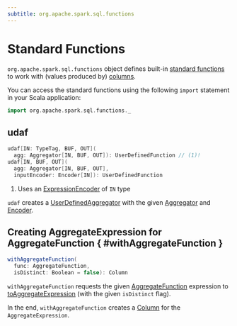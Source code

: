 ```yaml
---
subtitle: org.apache.spark.sql.functions
---
```


# Standard Functions

`org.apache.spark.sql.functions` object defines built-in [standard functions](#standard-functions) to work with (values produced by) [columns](../Column.md).

You can access the standard functions using the following `import` statement in your Scala application:

```scala
import org.apache.spark.sql.functions._
```

## udaf

```scala
udaf[IN: TypeTag, BUF, OUT](
  agg: Aggregator[IN, BUF, OUT]): UserDefinedFunction // (1)!
udaf[IN, BUF, OUT](
  agg: Aggregator[IN, BUF, OUT],
  inputEncoder: Encoder[IN]): UserDefinedFunction
```

1. Uses an [ExpressionEncoder](../ExpressionEncoder.md) of `IN` type

`udaf` creates a [UserDefinedAggregator](../expressions/UserDefinedAggregator.md) with the given [Aggregator](../expressions/Aggregator.md) and [Encoder](../Encoder.md).

## Creating AggregateExpression for AggregateFunction { #withAggregateFunction }

```scala
withAggregateFunction(
  func: AggregateFunction,
  isDistinct: Boolean = false): Column
```

`withAggregateFunction` requests the given [AggregateFunction](../expressions/AggregateFunction.md) expression to [toAggregateExpression](../expressions/AggregateFunction.md#toAggregateExpression) (with the given `isDistinct` flag).

In the end, `withAggregateFunction` creates a [Column](../Column.md) for the `AggregateExpression`.

<!---
## Review Me

[[standard-functions]]
.(Subset of) Standard Functions in Spark SQL
[align="center",cols="1,1,2",width="100%",options="header"]
|===
|
|Name
|Description

.26+^.^| [[aggregate-functions]][[agg_funcs]] *Aggregate functions*

| <<aggregate.md#approx_count_distinct, approx_count_distinct>>
a| [[approx_count_distinct]]

[source, scala]
----
approx_count_distinct(e: Column): Column
approx_count_distinct(columnName: String): Column
approx_count_distinct(e: Column, rsd: Double): Column
approx_count_distinct(columnName: String, rsd: Double): Column
----

| <<aggregate.md#avg, avg>>
a| [[avg]]

[source, scala]
----
avg(e: Column): Column
avg(columnName: String): Column
----

| <<aggregate.md#collect_list, collect_list>>
a| [[collect_list]]

[source, scala]
----
collect_list(e: Column): Column
collect_list(columnName: String): Column
----

| <<aggregate.md#collect_set, collect_set>>
a| [[collect_set]]

[source, scala]
----
collect_set(e: Column): Column
collect_set(columnName: String): Column
----

| <<aggregate.md#corr, corr>>
a| [[corr]]

[source, scala]
----
corr(column1: Column, column2: Column): Column
corr(columnName1: String, columnName2: String): Column
----

| <<aggregate.md#count, count>>
a| [[count]]

[source, scala]
----
count(e: Column): Column
count(columnName: String): TypedColumn[Any, Long]
----

| <<aggregate.md#countDistinct, countDistinct>>
a| [[countDistinct]]

[source, scala]
----
countDistinct(expr: Column, exprs: Column*): Column
countDistinct(columnName: String, columnNames: String*): Column
----

| <<aggregate.md#covar_pop, covar_pop>>
a| [[covar_pop]]

[source, scala]
----
covar_pop(column1: Column, column2: Column): Column
covar_pop(columnName1: String, columnName2: String): Column
----

| <<aggregate.md#covar_samp, covar_samp>>
a| [[covar_samp]]

[source, scala]
----
covar_samp(column1: Column, column2: Column): Column
covar_samp(columnName1: String, columnName2: String): Column
----

| <<aggregate.md#first, first>>
a| [[first]]

[source, scala]
----
first(e: Column): Column
first(e: Column, ignoreNulls: Boolean): Column
first(columnName: String): Column
first(columnName: String, ignoreNulls: Boolean): Column
----

Returns the first value in a group. Returns the first non-null value when `ignoreNulls` flag on. If all values are null, then returns null.

| <<aggregate.md#grouping, grouping>>
a| [[grouping]]

[source, scala]
----
grouping(e: Column): Column
grouping(columnName: String): Column
----

Indicates whether a given column is aggregated or not

| <<aggregate.md#grouping_id, grouping_id>>
a| [[grouping_id]]

[source, scala]
----
grouping_id(cols: Column*): Column
grouping_id(colName: String, colNames: String*): Column
----

Computes the level of grouping

| <<aggregate.md#kurtosis, kurtosis>>
a| [[kurtosis]]

[source, scala]
----
kurtosis(e: Column): Column
kurtosis(columnName: String): Column
----

| <<aggregate.md#last, last>>
a| [[last]]

[source, scala]
----
last(e: Column, ignoreNulls: Boolean): Column
last(columnName: String, ignoreNulls: Boolean): Column
last(e: Column): Column
last(columnName: String): Column
----

| <<aggregate.md#max, max>>
a| [[max]]

[source, scala]
----
max(e: Column): Column
max(columnName: String): Column
----

| <<aggregate.md#mean, mean>>
a| [[mean]]

[source, scala]
----
mean(e: Column): Column
mean(columnName: String): Column
----

| <<aggregate.md#min, min>>
a| [[min]]

[source, scala]
----
min(e: Column): Column
min(columnName: String): Column
----

| <<aggregate.md#skewness, skewness>>
a| [[skewness]]

[source, scala]
----
skewness(e: Column): Column
skewness(columnName: String): Column
----

| <<aggregate.md#stddev, stddev>>
a| [[stddev]]

[source, scala]
----
stddev(e: Column): Column
stddev(columnName: String): Column
----

| <<aggregate.md#stddev_pop, stddev_pop>>
a| [[stddev_pop]]

[source, scala]
----
stddev_pop(e: Column): Column
stddev_pop(columnName: String): Column
----

| <<aggregate.md#stddev_samp, stddev_samp>>
a| [[stddev_samp]]

[source, scala]
----
stddev_samp(e: Column): Column
stddev_samp(columnName: String): Column
----

| <<aggregate.md#sum, sum>>
a| [[sum]]

[source, scala]
----
sum(e: Column): Column
sum(columnName: String): Column
----

| <<aggregate.md#sumDistinct, sumDistinct>>
a| [[sumDistinct]]

[source, scala]
----
sumDistinct(e: Column): Column
sumDistinct(columnName: String): Column
----

| <<aggregate.md#variance, variance>>
a| [[variance]]

[source, scala]
----
variance(e: Column): Column
variance(columnName: String): Column
----

| <<aggregate.md#var_pop, var_pop>>
a| [[var_pop]]

[source, scala]
----
var_pop(e: Column): Column
var_pop(columnName: String): Column
----

| <<aggregate.md#var_samp, var_samp>>
a| [[var_samp]]

[source, scala]
----
var_samp(e: Column): Column
var_samp(columnName: String): Column
----

.31+^.^| [[collection_funcs]] *Collection functions*

| <<collection-functions.md#array_contains, array_contains>>
a| [[array_contains]]

[source, scala]
----
array_contains(column: Column, value: Any): Column
----

| <<collection-functions.md#array_distinct, array_distinct>>
a| [[array_distinct]]

[source, scala]
----
array_distinct(e: Column): Column
----

(*New in 2.4.0*)

| <<collection-functions.md#array_except, array_except>>
a| [[array_except]]

[source, scala]
----
array_except(e: Column): Column
----

(*New in 2.4.0*)

| <<collection-functions.md#array_intersect, array_intersect>>
a| [[array_intersect]]

[source, scala]
----
array_intersect(col1: Column, col2: Column): Column
----

(*New in 2.4.0*)

| <<collection-functions.md#array_join, array_join>>
a| [[array_join]]

[source, scala]
----
array_join(column: Column, delimiter: String): Column
array_join(column: Column, delimiter: String, nullReplacement: String): Column
----

(*New in 2.4.0*)

| <<collection-functions.md#array_max, array_max>>
a| [[array_max]]

[source, scala]
----
array_max(e: Column): Column
----

(*New in 2.4.0*)

| <<collection-functions.md#array_min, array_min>>
a| [[array_min]]

[source, scala]
----
array_min(e: Column): Column
----

(*New in 2.4.0*)

| <<collection-functions.md#array_position, array_position>>
a| [[array_position]]

[source, scala]
----
array_position(column: Column, value: Any): Column
----

(*New in 2.4.0*)

| <<collection-functions.md#array_remove, array_remove>>
a| [[array_remove]]

[source, scala]
----
array_remove(column: Column, element: Any): Column
----

(*New in 2.4.0*)

| <<collection-functions.md#array_repeat, array_repeat>>
a| [[array_repeat]]

[source, scala]
----
array_repeat(e: Column, count: Int): Column
array_repeat(left: Column, right: Column): Column
----

(*New in 2.4.0*)

| <<collection-functions.md#array_sort, array_sort>>
a| [[array_sort]]

[source, scala]
----
array_sort(e: Column): Column
----

(*New in 2.4.0*)

| <<collection-functions.md#array_union, array_union>>
a| [[array_union]]

[source, scala]
----
array_union(col1: Column, col2: Column): Column
----

(*New in 2.4.0*)

| <<collection-functions.md#arrays_zip, arrays_zip>>
a| [[arrays_zip]]

[source, scala]
----
arrays_zip(e: Column*): Column
----

(*New in 2.4.0*)

| <<collection-functions.md#arrays_overlap, arrays_overlap>>
a| [[arrays_overlap]]

[source, scala]
----
arrays_overlap(a1: Column, a2: Column): Column
----

(*New in 2.4.0*)

| <<collection-functions.md#element_at, element_at>>
a| [[element_at]]

[source, scala]
----
element_at(column: Column, value: Any): Column
----

(*New in 2.4.0*)

| collection-functions.md#explode[explode]
a| [[explode]]

[source, scala]
----
explode(e: Column): Column
----

| collection-functions.md#explode_outer[explode_outer]
a| [[explode_outer]]

[source, scala]
----
explode_outer(e: Column): Column
----

Creates a new row for each element in the given array or map column. If the array/map is `null` or empty then `null` is produced.

| <<collection-functions.md#flatten, flatten>>
a| [[flatten]]

[source, scala]
----
flatten(e: Column): Column
----

(*New in 2.4.0*)

| <<collection-functions.md#from_json, from_json>>
a| [[from_json]]

[source, scala]
----
from_json(e: Column, schema: Column): Column // <1>
from_json(e: Column, schema: DataType): Column
from_json(e: Column, schema: DataType, options: Map[String, String]): Column
from_json(e: Column, schema: String, options: Map[String, String]): Column
from_json(e: Column, schema: StructType): Column
from_json(e: Column, schema: StructType, options: Map[String, String]): Column
----
<1> *New in 2.4.0*

Parses a column with a JSON string into a [StructType](types/StructType.md) or [ArrayType](types/ArrayType.md) of `StructType` elements with the specified schema.

| <<collection-functions.md#map_concat, map_concat>>
a| [[map_concat]]

[source, scala]
----
map_concat(cols: Column*): Column
----

(*New in 2.4.0*)

| <<collection-functions.md#map_from_entries, map_from_entries>>
a| [[map_from_entries]]

[source, scala]
----
map_from_entries(e: Column): Column
----

(*New in 2.4.0*)

| <<collection-functions.md#map_keys, map_keys>>
a| [[map_keys]]

[source, scala]
----
map_keys(e: Column): Column
----

| <<collection-functions.md#map_values, map_values>>
a| [[map_values]]

[source, scala]
----
map_values(e: Column): Column
----

| <<collection-functions.md#posexplode, posexplode>>
a| [[posexplode]]

[source, scala]
----
posexplode(e: Column): Column
----

| <<collection-functions.md#posexplode_outer, posexplode_outer>>
a| [[posexplode_outer]]

[source, scala]
----
posexplode_outer(e: Column): Column
----

| <<collection-functions.md#reverse, reverse>>
a| [[reverse]]

[source, scala]
----
reverse(e: Column): Column
----

Returns a reversed string or an array with reverse order of elements

NOTE: Support for reversing arrays is *new in 2.4.0*.

| <<collection-functions.md#schema_of_json, schema_of_json>>
a| [[schema_of_json]]

[source, scala]
----
schema_of_json(json: Column): Column
schema_of_json(json: String): Column
----

(*New in 2.4.0*)

| <<collection-functions.md#sequence, sequence>>
a| [[sequence]]

[source, scala]
----
sequence(start: Column, stop: Column): Column
sequence(start: Column, stop: Column, step: Column): Column
----

(*New in 2.4.0*)

| <<collection-functions.md#shuffle, shuffle>>
a| [[shuffle]]

[source, scala]
----
shuffle(e: Column): Column
----

(*New in 2.4.0*)

| <<collection-functions.md#size, size>>
a| [[size]]

[source, scala]
----
size(e: Column): Column
----

Returns the size of the given array or map. Returns -1 if `null`.

| <<collection-functions.md#slice, slice>>
a| [[slice]]

[source, scala]
----
slice(x: Column, start: Int, length: Int): Column
----

(*New in 2.4.0*)

.9+^.^| [[datetime_funcs]] *Date and time functions*
| <<spark-sql-functions-datetime.md#current_date, current_date>>
a| [[current_date]]

[source, scala]
----
current_date(): Column
----

| <<spark-sql-functions-datetime.md#current_timestamp, current_timestamp>>
a| [[current_timestamp]]

[source, scala]
----
current_timestamp(): Column
----

| <<spark-sql-functions-datetime.md#from_utc_timestamp, from_utc_timestamp>>
a| [[from_utc_timestamp]]

[source, scala]
----
from_utc_timestamp(ts: Column, tz: String): Column
from_utc_timestamp(ts: Column, tz: Column): Column  // <1>
----
<1> *New in 2.4.0*

| <<spark-sql-functions-datetime.md#months_between, months_between>>
a| [[months_between]]

[source, scala]
----
months_between(end: Column, start: Column): Column
months_between(end: Column, start: Column, roundOff: Boolean): Column // <1>
----
<1> *New in 2.4.0*

| <<spark-sql-functions-datetime.md#to_date, to_date>>
a| [[to_date]]

[source, scala]
----
to_date(e: Column): Column
to_date(e: Column, fmt: String): Column
----

| <<spark-sql-functions-datetime.md#to_timestamp, to_timestamp>>
a| [[to_timestamp]]

[source, scala]
----
to_timestamp(s: Column): Column
to_timestamp(s: Column, fmt: String): Column
----

| <<spark-sql-functions-datetime.md#to_utc_timestamp, to_utc_timestamp>>
a| [[to_utc_timestamp]]

[source, scala]
----
to_utc_timestamp(ts: Column, tz: String): Column
to_utc_timestamp(ts: Column, tz: Column): Column // <1>
----
<1> *New in 2.4.0*

| <<spark-sql-functions-datetime.md#unix_timestamp, unix_timestamp>>
a| [[unix_timestamp]] Converts current or specified time to Unix timestamp (in seconds)

[source, scala]
----
unix_timestamp(): Column
unix_timestamp(s: Column): Column
unix_timestamp(s: Column, p: String): Column
----

| <<spark-sql-functions-datetime.md#window, window>>
a| [[window]] Generates tumbling time windows

[source, scala]
----
window(
  timeColumn: Column,
  windowDuration: String): Column
window(
  timeColumn: Column,
  windowDuration: String,
  slideDuration: String): Column
window(
  timeColumn: Column,
  windowDuration: String,
  slideDuration: String,
  startTime: String): Column
----

1+^.^| *Math functions*
| [bin](#bin)
| Converts the value of a long column to binary format

.11+^.^| *Regular functions* (Non-aggregate functions)

| [[array]] spark-sql-functions-regular-functions.md#array[array]
|

| [[broadcast]] spark-sql-functions-regular-functions.md#broadcast[broadcast]
|

| [[coalesce]] spark-sql-functions-regular-functions.md#coalesce[coalesce]
| Gives the first non-``null`` value among the given columns or `null`

| [[col]][[column]] spark-sql-functions-regular-functions.md#col[col] and spark-sql-functions-regular-functions.md#column[column]
| Creating [Column](Column.md)s

| spark-sql-functions-regular-functions.md#expr[expr]
| [[expr]]

| [[lit]] spark-sql-functions-regular-functions.md#lit[lit]
|

| [[map]] spark-sql-functions-regular-functions.md#map[map]
|

| [monotonically_increasing_id](spark-sql-functions-regular-functions.md#monotonically_increasing_id)
| [[monotonically_increasing_id]] Returns monotonically increasing 64-bit integers that are guaranteed to be monotonically increasing and unique, but not consecutive.

| [[struct]] spark-sql-functions-regular-functions.md#struct[struct]
|

| [[typedLit]] spark-sql-functions-regular-functions.md#typedLit[typedLit]
|

| [[when]] spark-sql-functions-regular-functions.md#when[when]
|

.2+^.^| *String functions*
| <<split, split>>
|

| <<upper, upper>>
|

1.2+^.^| *UDF functions*
| <<udf, udf>>
| Creating UDFs

| <<callUDF, callUDF>>
| Executing an UDF by name with variable-length list of columns

.11+^.^| [[window-functions]] *Window functions*

| [[cume_dist]] <<functions/windows-functions.md#cume_dist, cume_dist>>
a|

[source, scala]
----
cume_dist(): Column
----

Computes the cumulative distribution of records across window partitions

| [[currentRow]] <<functions/windows-functions.md#currentRow, currentRow>>
a|

[source, scala]
----
currentRow(): Column
----

| [[dense_rank]] <<functions/windows-functions.md#dense_rank, dense_rank>>
a|

[source, scala]
----
dense_rank(): Column
----

Computes the rank of records per window partition

| [[lag]] <<functions/windows-functions.md#lag, lag>>
a|

[source, scala]
----
lag(e: Column, offset: Int): Column
lag(columnName: String, offset: Int): Column
lag(columnName: String, offset: Int, defaultValue: Any): Column
----

| [[lead]] <<functions/windows-functions.md#lead, lead>>
a|

[source, scala]
----
lead(columnName: String, offset: Int): Column
lead(e: Column, offset: Int): Column
lead(columnName: String, offset: Int, defaultValue: Any): Column
lead(e: Column, offset: Int, defaultValue: Any): Column
----

| [[ntile]] <<functions/windows-functions.md#ntile, ntile>>
a|

[source, scala]
----
ntile(n: Int): Column
----

Computes the ntile group

| [[percent_rank]] <<functions/windows-functions.md#percent_rank, percent_rank>>
a|

[source, scala]
----
percent_rank(): Column
----

Computes the rank of records per window partition

| [[rank]] <<functions/windows-functions.md#rank, rank>>
a|

[source, scala]
----
rank(): Column
----

Computes the rank of records per window partition

| [[row_number]] <<functions/windows-functions.md#row_number, row_number>>
a|

[source, scala]
----
row_number(): Column
----

Computes the sequential numbering per window partition

| [[unboundedFollowing]] <<functions/windows-functions.md#unboundedFollowing, unboundedFollowing>>
a|

[source, scala]
----
unboundedFollowing(): Column
----

| [[unboundedPreceding]] <<functions/windows-functions.md#unboundedPreceding, unboundedPreceding>>
a|

[source, scala]
----
unboundedPreceding(): Column
----
|===

TIP: The page gives only a brief ovierview of the many functions available in `functions` object and so you should read the http://spark.apache.org/docs/latest/api/scala/index.html#org.apache.spark.sql.functions$[official documentation of the `functions` object].

=== [[callUDF]] Executing UDF by Name and Variable-Length Column List -- `callUDF` Function

[source, scala]
----
callUDF(udfName: String, cols: Column*): Column
----

`callUDF` executes an UDF by `udfName` and variable-length list of columns.

=== [[udf]] Defining UDFs -- `udf` Function

[source, scala]
----
udf(f: FunctionN[...]): UserDefinedFunction
----

The `udf` family of functions allows you to create spark-sql-udfs.md[user-defined functions (UDFs)] based on a user-defined function in Scala. It accepts `f` function of 0 to 10 arguments and the input and output types are automatically inferred (given the types of the respective input and output types of the function `f`).

[source, scala]
----
import org.apache.spark.sql.functions._
val _length: String => Int = _.length
val _lengthUDF = udf(_length)

// define a dataframe
val df = sc.parallelize(0 to 3).toDF("num")

// apply the user-defined function to "num" column
scala> df.withColumn("len", _lengthUDF($"num")).show
+---+---+
|num|len|
+---+---+
|  0|  1|
|  1|  1|
|  2|  1|
|  3|  1|
+---+---+
----

Since Spark 2.0.0, there is another variant of `udf` function:

[source, scala]
----
udf(f: AnyRef, dataType: DataType): UserDefinedFunction
----

`udf(f: AnyRef, dataType: DataType)` allows you to use a Scala closure for the function argument (as `f`) and explicitly declaring the output data type (as `dataType`).

[source, scala]
----
// given the dataframe above

import org.apache.spark.sql.types.IntegerType
val byTwo = udf((n: Int) => n * 2, IntegerType)

scala> df.withColumn("len", byTwo($"num")).show
+---+---+
|num|len|
+---+---+
|  0|  0|
|  1|  2|
|  2|  4|
|  3|  6|
+---+---+
----

=== [[split]] `split` Function

[source, scala]
----
split(str: Column, pattern: String): Column
----

`split` function splits `str` column using `pattern`. It returns a new `Column`.

NOTE: `split` UDF uses https://docs.oracle.com/javase/8/docs/api/java/lang/String.html#split-java.lang.String-int-[java.lang.String.split(String regex, int limit)] method.

[source, scala]
----
val df = Seq((0, "hello|world"), (1, "witaj|swiecie")).toDF("num", "input")
val withSplit = df.withColumn("split", split($"input", "[|]"))

scala> withSplit.show
+---+-------------+----------------+
|num|        input|           split|
+---+-------------+----------------+
|  0|  hello|world|  [hello, world]|
|  1|witaj|swiecie|[witaj, swiecie]|
+---+-------------+----------------+
----

NOTE: `.$|()[{^?*+\` are RegEx's meta characters and are considered special.

=== [[upper]] `upper` Function

[source, scala]
----
upper(e: Column): Column
----

`upper` function converts a string column into one with all letter upper. It returns a new `Column`.

NOTE: The following example uses two functions that accept a `Column` and return another to showcase how to chain them.

[source, scala]
----
val df = Seq((0,1,"hello"), (2,3,"world"), (2,4, "ala")).toDF("id", "val", "name")
val withUpperReversed = df.withColumn("upper", reverse(upper($"name")))

scala> withUpperReversed.show
+---+---+-----+-----+
| id|val| name|upper|
+---+---+-----+-----+
|  0|  1|hello|OLLEH|
|  2|  3|world|DLROW|
|  2|  4|  ala|  ALA|
+---+---+-----+-----+
----

=== [[bin]] Converting Long to Binary Format (in String Representation) -- `bin` Function

[source, scala]
----
bin(e: Column): Column
bin(columnName: String): Column // <1>
----
<1> Calls the first `bin` with `columnName` as a `Column`

`bin` converts the long value in a column to its binary format (i.e. as an unsigned integer in base 2) with no extra leading 0s.

[source, scala]
----
scala> spark.range(5).withColumn("binary", bin('id)).show
+---+------+
| id|binary|
+---+------+
|  0|     0|
|  1|     1|
|  2|    10|
|  3|    11|
|  4|   100|
+---+------+

val withBin = spark.range(5).withColumn("binary", bin('id))
scala> withBin.printSchema
root
 |-- id: long (nullable = false)
 |-- binary: string (nullable = false)
----

Internally, `bin` creates a [Column](Column.md) with `Bin` unary expression.

```text
scala> withBin.queryExecution.logical
res2: org.apache.spark.sql.catalyst.plans.logical.LogicalPlan =
'Project [*, bin('id) AS binary#14]
+- Range (0, 5, step=1, splits=Some(8))
```

`Bin` unary expression uses `java.lang.Long.toBinaryString` for the conversion.

!!! NOTE
    `Bin` expression supports [code generation](expressions/Expression.md#doGenCode) (aka _CodeGen_).

    ```text
    val withBin = spark.range(5).withColumn("binary", bin('id))
    scala> withBin.queryExecution.debug.codegen
    Found 1 WholeStageCodegen subtrees.
    == Subtree 1 / 1 ==
    *Project [id#19L, bin(id#19L) AS binary#22]
    +- *Range (0, 5, step=1, splits=Some(8))
    ...
    /* 103 */           UTF8String project_value1 = null;
    /* 104 */           project_value1 = UTF8String.fromString(java.lang.Long.toBinaryString(range_value));

    ```
-->
